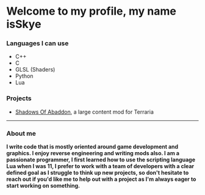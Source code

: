 # **Welcome to my profile, my name isSkye**
### Languages I can use
- C++
- C
- GLSL (Shaders)
- Python
- Lua

### Projects
- [Shadows Of Abaddon](https://forums.terraria.org/index.php?threads/shadows-of-abaddon-mod.46605/), a large content mod for Terraria

---
                                                                                                                                                                                                                                                                      
### About me
**I write code that is mostly oriented around game development and graphics. I enjoy reverse engineering and writing mods also.
 I am a passionate programmer, I first learned how to use the scripting language Lua when I was 11, I prefer to work with a team of developers with a clear defined goal as I struggle to think up new projects, so don't hesitate to reach out if you'd like me to help out with a project as I'm always eager to start working on something.**

